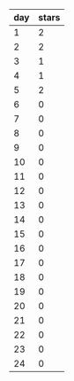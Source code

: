 |day|stars|
|---|---|
|1|2|
|2|2|
|3|1|
|4|1|
|5|2|
|6|0|
|7|0|
|8|0|
|9|0|
|10|0|
|11|0|
|12|0|
|13|0|
|14|0|
|15|0|
|16|0|
|17|0|
|18|0|
|19|0|
|20|0|
|21|0|
|22|0|
|23|0|
|24|0|
